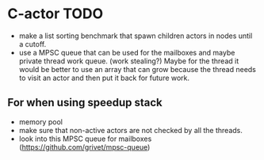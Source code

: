 # C-actor TODO

- make a list sorting benchmark that spawn children actors in nodes until a cutoff.
- use a MPSC queue that can be used for the mailboxes and maybe private thread work queue. (work stealing?)
Maybe for the thread it would be better to use an array that can grow because the thread needs to visit an actor and then put it back for future work.



## For when using speedup stack
- memory pool
- make sure that non-active actors are not checked by all the threads.
- look into this MPSC queue for mailboxes (https://github.com/grivet/mpsc-queue)
